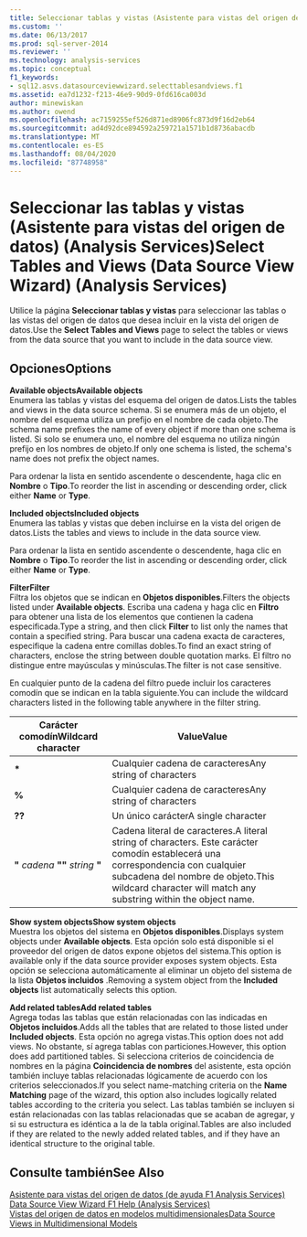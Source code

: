 ```yaml
---
title: Seleccionar tablas y vistas (Asistente para vistas del origen de datos) (Analysis Services) | Microsoft Docs
ms.custom: ''
ms.date: 06/13/2017
ms.prod: sql-server-2014
ms.reviewer: ''
ms.technology: analysis-services
ms.topic: conceptual
f1_keywords:
- sql12.asvs.datasourceviewwizard.selecttablesandviews.f1
ms.assetid: ea7d1232-f213-46e9-90d9-0fd616ca003d
author: minewiskan
ms.author: owend
ms.openlocfilehash: ac7159255ef526d871ed8906fc873d9f16d2eb64
ms.sourcegitcommit: ad4d92dce894592a259721a1571b1d8736abacdb
ms.translationtype: MT
ms.contentlocale: es-ES
ms.lasthandoff: 08/04/2020
ms.locfileid: "87748958"
---
```

# <a name="select-tables-and-views-data-source-view-wizard-analysis-services"></a><span data-ttu-id="94993-102">Seleccionar las tablas y vistas (Asistente para vistas del origen de datos) (Analysis Services)</span><span class="sxs-lookup"><span data-stu-id="94993-102">Select Tables and Views (Data Source View Wizard) (Analysis Services)</span></span>
  <span data-ttu-id="94993-103">Utilice la página **Seleccionar tablas y vistas** para seleccionar las tablas o las vistas del origen de datos que desea incluir en la vista del origen de datos.</span><span class="sxs-lookup"><span data-stu-id="94993-103">Use the **Select Tables and Views** page to select the tables or views from the data source that you want to include in the data source view.</span></span>  
  
## <a name="options"></a><span data-ttu-id="94993-104">Opciones</span><span class="sxs-lookup"><span data-stu-id="94993-104">Options</span></span>  
 <span data-ttu-id="94993-105">**Available objects**</span><span class="sxs-lookup"><span data-stu-id="94993-105">**Available objects**</span></span>  
 <span data-ttu-id="94993-106">Enumera las tablas y vistas del esquema del origen de datos.</span><span class="sxs-lookup"><span data-stu-id="94993-106">Lists the tables and views in the data source schema.</span></span> <span data-ttu-id="94993-107">Si se enumera más de un objeto, el nombre del esquema utiliza un prefijo en el nombre de cada objeto.</span><span class="sxs-lookup"><span data-stu-id="94993-107">The schema name prefixes the name of every object if more than one schema is listed.</span></span> <span data-ttu-id="94993-108">Si solo se enumera uno, el nombre del esquema no utiliza ningún prefijo en los nombres de objeto.</span><span class="sxs-lookup"><span data-stu-id="94993-108">If only one schema is listed, the schema's name does not prefix the object names.</span></span>  
  
 <span data-ttu-id="94993-109">Para ordenar la lista en sentido ascendente o descendente, haga clic en **Nombre** o **Tipo**.</span><span class="sxs-lookup"><span data-stu-id="94993-109">To reorder the list in ascending or descending order, click either **Name** or **Type**.</span></span>  
  
 <span data-ttu-id="94993-110">**Included objects**</span><span class="sxs-lookup"><span data-stu-id="94993-110">**Included objects**</span></span>  
 <span data-ttu-id="94993-111">Enumera las tablas y vistas que deben incluirse en la vista del origen de datos.</span><span class="sxs-lookup"><span data-stu-id="94993-111">Lists the tables and views to include in the data source view.</span></span>  
  
 <span data-ttu-id="94993-112">Para ordenar la lista en sentido ascendente o descendente, haga clic en **Nombre** o **Tipo**.</span><span class="sxs-lookup"><span data-stu-id="94993-112">To reorder the list in ascending or descending order, click either **Name** or **Type**.</span></span>  
  
 <span data-ttu-id="94993-113">**Filter**</span><span class="sxs-lookup"><span data-stu-id="94993-113">**Filter**</span></span>  
 <span data-ttu-id="94993-114">Filtra los objetos que se indican en **Objetos disponibles**.</span><span class="sxs-lookup"><span data-stu-id="94993-114">Filters the objects listed under **Available objects**.</span></span> <span data-ttu-id="94993-115">Escriba una cadena y haga clic en **Filtro** para obtener una lista de los elementos que contienen la cadena especificada.</span><span class="sxs-lookup"><span data-stu-id="94993-115">Type a string, and then click **Filter** to list only the names that contain a specified string.</span></span> <span data-ttu-id="94993-116">Para buscar una cadena exacta de caracteres, especifique la cadena entre comillas dobles.</span><span class="sxs-lookup"><span data-stu-id="94993-116">To find an exact string of characters, enclose the string between double quotation marks.</span></span> <span data-ttu-id="94993-117">El filtro no distingue entre mayúsculas y minúsculas.</span><span class="sxs-lookup"><span data-stu-id="94993-117">The filter is not case sensitive.</span></span>  
  
 <span data-ttu-id="94993-118">En cualquier punto de la cadena del filtro puede incluir los caracteres comodín que se indican en la tabla siguiente.</span><span class="sxs-lookup"><span data-stu-id="94993-118">You can include the wildcard characters listed in the following table anywhere in the filter string.</span></span>  
  
|<span data-ttu-id="94993-119">Carácter comodín</span><span class="sxs-lookup"><span data-stu-id="94993-119">Wildcard character</span></span>|<span data-ttu-id="94993-120">Value</span><span class="sxs-lookup"><span data-stu-id="94993-120">Value</span></span>|  
|------------------------|-----------|  
|**\***|<span data-ttu-id="94993-121">Cualquier cadena de caracteres</span><span class="sxs-lookup"><span data-stu-id="94993-121">Any string of characters</span></span>|  
|**%**|<span data-ttu-id="94993-122">Cualquier cadena de caracteres</span><span class="sxs-lookup"><span data-stu-id="94993-122">Any string of characters</span></span>|  
|<span data-ttu-id="94993-123">**?**</span><span class="sxs-lookup"><span data-stu-id="94993-123">**?**</span></span>|<span data-ttu-id="94993-124">Un único carácter</span><span class="sxs-lookup"><span data-stu-id="94993-124">A single character</span></span>|  
|<span data-ttu-id="94993-125">**"** *cadena* **"**</span><span class="sxs-lookup"><span data-stu-id="94993-125">**"** *string* **"**</span></span>|<span data-ttu-id="94993-126">Cadena literal de caracteres.</span><span class="sxs-lookup"><span data-stu-id="94993-126">A literal string of characters.</span></span> <span data-ttu-id="94993-127">Este carácter comodín establecerá una correspondencia con cualquier subcadena del nombre de objeto.</span><span class="sxs-lookup"><span data-stu-id="94993-127">This wildcard character will match any substring within the object name.</span></span>|  
  
 <span data-ttu-id="94993-128">**Show system objects**</span><span class="sxs-lookup"><span data-stu-id="94993-128">**Show system objects**</span></span>  
 <span data-ttu-id="94993-129">Muestra los objetos del sistema en **Objetos disponibles**.</span><span class="sxs-lookup"><span data-stu-id="94993-129">Displays system objects under **Available objects**.</span></span> <span data-ttu-id="94993-130">Esta opción solo está disponible si el proveedor del origen de datos expone objetos del sistema.</span><span class="sxs-lookup"><span data-stu-id="94993-130">This option is available only if the data source provider exposes system objects.</span></span> <span data-ttu-id="94993-131">Esta opción se selecciona automáticamente al eliminar un objeto del sistema de la lista **Objetos incluidos** .</span><span class="sxs-lookup"><span data-stu-id="94993-131">Removing a system object from the **Included objects** list automatically selects this option.</span></span>  
  
 <span data-ttu-id="94993-132">**Add related tables**</span><span class="sxs-lookup"><span data-stu-id="94993-132">**Add related tables**</span></span>  
 <span data-ttu-id="94993-133">Agrega todas las tablas que están relacionadas con las indicadas en **Objetos incluidos**.</span><span class="sxs-lookup"><span data-stu-id="94993-133">Adds all the tables that are related to those listed under **Included objects**.</span></span> <span data-ttu-id="94993-134">Esta opción no agrega vistas.</span><span class="sxs-lookup"><span data-stu-id="94993-134">This option does not add views.</span></span> <span data-ttu-id="94993-135">No obstante, sí agrega tablas con particiones.</span><span class="sxs-lookup"><span data-stu-id="94993-135">However, this option does add partitioned tables.</span></span> <span data-ttu-id="94993-136">Si selecciona criterios de coincidencia de nombres en la página **Coincidencia de nombres** del asistente, esta opción también incluye tablas relacionadas lógicamente de acuerdo con los criterios seleccionados.</span><span class="sxs-lookup"><span data-stu-id="94993-136">If you select name-matching criteria on the **Name Matching** page of the wizard, this option also includes logically related tables according to the criteria you select.</span></span> <span data-ttu-id="94993-137">Las tablas también se incluyen si están relacionadas con las tablas relacionadas que se acaban de agregar, y si su estructura es idéntica a la de la tabla original.</span><span class="sxs-lookup"><span data-stu-id="94993-137">Tables are also included if they are related to the newly added related tables, and if they have an identical structure to the original table.</span></span>  
  
## <a name="see-also"></a><span data-ttu-id="94993-138">Consulte también</span><span class="sxs-lookup"><span data-stu-id="94993-138">See Also</span></span>  
 <span data-ttu-id="94993-139">[Asistente para vistas del origen de datos &#40;de ayuda F1 Analysis Services&#41;](data-source-view-wizard-f1-help-analysis-services.md) </span><span class="sxs-lookup"><span data-stu-id="94993-139">[Data Source View Wizard F1 Help &#40;Analysis Services&#41;](data-source-view-wizard-f1-help-analysis-services.md) </span></span>  
 [<span data-ttu-id="94993-140">Vistas del origen de datos en modelos multidimensionales</span><span class="sxs-lookup"><span data-stu-id="94993-140">Data Source Views in Multidimensional Models</span></span>](multidimensional-models/data-source-views-in-multidimensional-models.md)  
  
  
